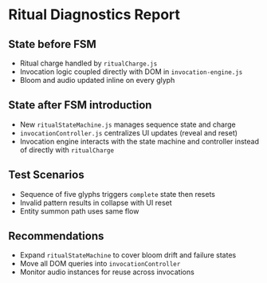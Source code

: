 # Ritual Diagnostics Report

## State before FSM
- Ritual charge handled by `ritualCharge.js`
- Invocation logic coupled directly with DOM in `invocation-engine.js`
- Bloom and audio updated inline on every glyph

## State after FSM introduction
- New `ritualStateMachine.js` manages sequence state and charge
- `invocationController.js` centralizes UI updates (reveal and reset)
- Invocation engine interacts with the state machine and controller instead of directly with `ritualCharge`

## Test Scenarios
- Sequence of five glyphs triggers `complete` state then resets
- Invalid pattern results in collapse with UI reset
- Entity summon path uses same flow

## Recommendations
- Expand `ritualStateMachine` to cover bloom drift and failure states
- Move all DOM queries into `invocationController`
- Monitor audio instances for reuse across invocations
